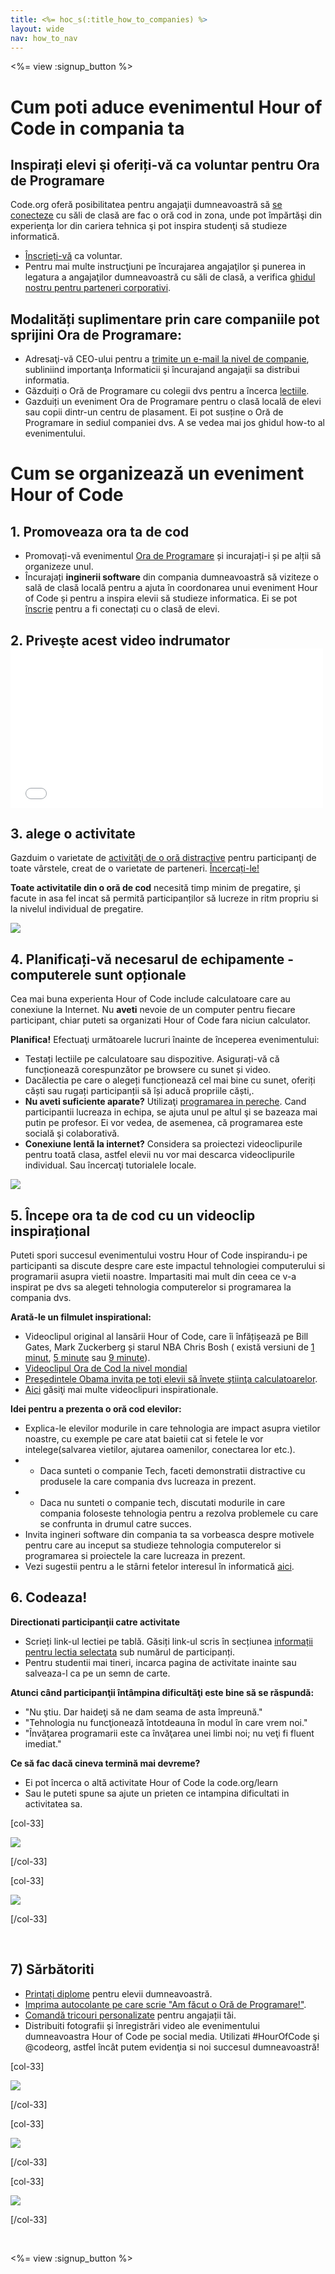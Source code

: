 ```yaml
---
title: <%= hoc_s(:title_how_to_companies) %>
layout: wide
nav: how_to_nav
---
```

<%= view :signup_button %>

# Cum poti aduce evenimentul Hour of Code in compania ta

## Inspirați elevi şi oferiți-vă ca voluntar pentru Ora de Programare

Code.org oferă posibilitatea pentru angajaţii dumneavoastră să [ se conecteze](<%= resolve_url('https://code.org/volunteer') %>) cu săli de clasă are fac o oră cod in zona, unde pot împărtăşi din experienţa lor din cariera tehnica şi pot inspira studenţi să studieze informatică.

- [Înscrieți-vă](<%= resolve_url('https://code.org/volunteer') %>) ca voluntar.
- Pentru mai multe instrucţiuni pe încurajarea angajaţilor şi punerea in legatura a angajaţilor dumneavoastră cu săli de clasă, a verifica [ ghidul nostru pentru parteneri corporativi](<%= localized_file('/files/hoc-corporate-toolkit.pdf') %>).

## Modalități suplimentare prin care companiile pot sprijini Ora de Programare:

- Adresaţi-vă CEO-ului pentru a [ trimite un e-mail la nivel de companie](<%= resolve_url('/promote/resources#sample-emails') %>), subliniind importanţa Informaticii şi încurajand angajaţii sa distribui informatia. 
- Găzduiți o Oră de Programare cu colegii dvs pentru a încerca [lectiile](<%= resolve_url('/learn') %>).
- Gazduiți un eveniment Ora de Programare pentru o clasă locală de elevi sau copii dintr-un centru de plasament. Ei pot susține o Oră de Programare in sediul companiei dvs. A se vedea mai jos ghidul how-to al evenimentului.

# Cum se organizează un eveniment Hour of Code

## 1. Promoveaza ora ta de cod

- Promovați-vă evenimentul [Ora de Programare](<%= resolve_url('/promote') %>) și incurajați-i și pe alții să organizeze unul.
- Încurajați **inginerii software** din compania dumneavoastră să viziteze o sală de clasă locală pentru a ajuta în coordonarea unui eveniment Hour of Code și pentru a inspira elevii să studieze informatica. Ei se pot [înscrie](<%= resolve_url('https://code.org/volunteer/engineer') %>) pentru a fi conectați cu o clasă de elevi.

## 2. Priveşte acest video indrumator <iframe width="500" height="255" src="//www.youtube.com/embed/SrnvvWDm73k" frameborder="0" allowfullscreen mark="crwd-mark"></iframe> 

## 3. alege o activitate

Gazduim o varietate de [ activităţi de o oră distractive](<%= resolve_url('/learn') %>) pentru participanţi de toate vârstele, creat de o varietate de parteneri. [Încercați-le!](<%= resolve_url('/learn') %>)

**Toate activitatile din o oră de cod** necesită timp minim de pregatire, şi facute in asa fel incat să permită participanților să lucreze in ritm propriu si la nivelul individual de pregatire.

[![](/images/fit-700/tutorials.png)](<%= resolve_url('/learn') %>)

## 4. Planificați-vă necesarul de echipamente - computerele sunt opționale

Cea mai buna experienta Hour of Code include calculatoare care au conexiune la Internet. Nu **aveti** nevoie de un computer pentru fiecare participant, chiar puteti sa organizati Hour of Code fara niciun calculator.

**Planifica!** Efectuaţi următoarele lucruri înainte de începerea evenimentului:

- Testați lectiile pe calculatoare sau dispozitive. Asigurați-vă că funcționează corespunzător pe browsere cu sunet și video.
- Dacălectia pe care o alegeți funcționează cel mai bine cu sunet, oferiți căști sau rugați participanții să își aducă propriile căști,.
- **Nu aveti suficiente aparate?** Utilizaţi [ programarea in pereche](https://www.youtube.com/watch?v=vgkahOzFH2Q). Cand participantii lucreaza in echipa, se ajuta unul pe altul şi se bazeaza mai putin pe profesor. Ei vor vedea, de asemenea, că programarea este socială şi colaborativă.
- **Conexiune lentă la internet?** Considera sa proiectezi videoclipurile pentru toată clasa, astfel elevii nu vor mai descarca videoclipurile individual. Sau încercaţi tutorialele locale.

<img src="/images/fit-350/group_ipad.jpg" />

## 5. Începe ora ta de cod cu un videoclip inspirațional

Puteti spori succesul evenimentului vostru Hour of Code inspirandu-i pe participanti sa discute despre care este impactul tehnologiei computerului si programarii asupra vietii noastre. Impartasiti mai mult din ceea ce v-a inspirat pe dvs sa alegeti tehnologia computerelor si programarea la compania dvs.

**Arată-le un filmulet inspirational:**

- Videoclipul original al lansării Hour of Code, care îi înfățișează pe Bill Gates, Mark Zuckerberg și starul NBA Chris Bosh ( există versiuni de [1 minut](https://www.youtube.com/watch?v=qYZF6oIZtfc), [5 minute](https://www.youtube.com/watch?v=nKIu9yen5nc) sau [9 minute](https://www.youtube.com/watch?v=dU1xS07N-FA)).
- [Videoclipul Ora de Cod la nivel mondial](https://www.youtube.com/watch?v=KsOIlDT145A)
- [ Preşedintele Obama invita pe toţi elevii să înveţe ştiinţa calculatoarelor](https://www.youtube.com/watch?v=6XvmhE1J9PY).
- [ Aici](https://www.youtube.com/playlist?list=PLzdnOPI1iJNfpD8i4Sx7U0y2MccnrNZuP) găsiţi mai multe videoclipuri inspirationale.

**Idei pentru a prezenta o oră cod elevilor:**

- Explica-le elevilor modurile in care tehnologia are impact asupra vietilor noastre, cu exemple pe care atat baietii cat si fetele le vor intelege(salvarea vietilor, ajutarea oamenilor, conectarea lor etc.). 
- - Daca sunteti o companie Tech, faceti demonstratii distractive cu produsele la care compania dvs lucreaza in prezent.
- - Daca nu sunteti o companie tech, discutati modurile in care compania foloseste tehnologia pentru a rezolva problemele cu care se confrunta in drumul catre succes.
- Invita ingineri software din compania ta sa vorbeasca despre motivele pentru care au inceput sa studieze tehnologia computerelor si programarea si proiectele la care lucreaza in prezent.
- Vezi sugestii pentru a le stârni fetelor interesul în informatică [aici](<%= resolve_url('https://code.org/girls') %>).

## 6. Codeaza!

**Directionati participanţii catre activitate**

- Scrieți link-ul lectiei pe tablă. Găsiți link-ul scris în secțiunea [informații pentru lectia selectata](<%= resolve_url('/learn') %>) sub numărul de participanți.
- Pentru studentii mai tineri, incarca pagina de activitate inainte sau salveaza-l ca pe un semn de carte.

**Atunci când participanţii întâmpina dificultăţi este bine să se răspundă:**

- "Nu ştiu. Dar haideţi să ne dam seama de asta împreună."
- "Tehnologia nu funcţionează întotdeauna în modul în care vrem noi."
- "Învăţarea programarii este ca învăţarea unei limbi noi; nu veţi fi fluent imediat."

**Ce să fac dacă cineva termină mai devreme?**

- Ei pot încerca o altă activitate Hour of Code la code.org/learn
- Sau le puteti spune sa ajute un prieten ce intampina dificultati in activitatea sa.

[col-33]

![](/images/fit-250/highschoolgirls.jpeg)

[/col-33]

[col-33]

![](/images/fit-300/group_ar.jpg)

[/col-33]

<p style="clear:both">&nbsp;</p>

## 7) Sărbătoriti

- [Printați diplome](<%= resolve_url('https://code.org/certificates') %>) pentru elevii dumneavoastră.
- [Imprima autocolante pe care scrie "Am făcut o Oră de Programare!"](<%= resolve_url('/promote/resources#stickers') %>).
- [Comandă tricouri personalizate](http://blog.code.org/post/132608499493/hour-of-code-shirts-and-more) pentru angajații tăi.
- Distribuiti fotografii şi înregistrări video ale evenimentului dumneavoastra Hour of Code pe social media. Utilizati #HourOfCode şi @codeorg, astfel încât putem evidenţia si noi succesul dumneavoastră!

[col-33]

![](/images/fit-250/celebrate2.jpeg)

[/col-33]

[col-33]

![](/images/fit-260/highlight-certificates.jpg)

[/col-33]

[col-33]

![](/images/fit-300/boy-certificate.jpg)

[/col-33]

<p style="clear:both">&nbsp;</p>

<%= view :signup_button %>